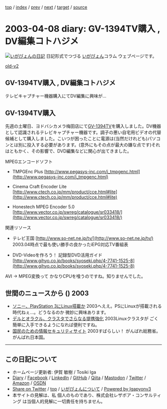 [top](../index.html) 
 / [index](index.html) 
 / [prev](ig030405.html) 
 / [next](ig030411.html) 
 / [target](https://www.igapyon.jp/igapyon/diary/2003/ig030408.html) 
 / [source](https://github.com/igapyon/diary/blob/master/2003/ig030408.src.md) 

2003-04-08 diary: GV-1394TV購入 , DV編集コトハジメ
=====================================================================================================
[![いがぴょんの日記](https://www.igapyon.jp/igapyon/diary/images/iga200306s.jpg "いがぴょん")](https://www.igapyon.jp/igapyon/diary/memo/memoigapyon.html) 日記形式でつづる [いがぴょん](https://www.igapyon.jp/igapyon/diary/memo/memoigapyon.html)コラム ウェブページです。

[old-v2](ig030408-orig.html)

## GV-1394TV購入 , DV編集コトハジメ

テレビキャプチャー機器購入にてDV編集に興味が…


## GV-1394TV購入

先週の土曜日、ヨドバシカメラ梅田店にて[GV-1394TV](http://www.iodata.co.jp/products/video/2003/gv-1394tv/)を購入しました。DV機器として認識されるテレビキャプチャー機器です。調子の悪い自宅用ビデオの代替候補として購入しました。こいつが困ったことに電源は(当然だけれども)パソコンとは別に投入する必要があります。(意外にもその点が最大の嫌な点です)それはともかく、その影響で、DVD編集などに関心が出てきました。

MPEGエンコードソフト

* TMPGEnc Plus
  [http://www.pegasys-inc.com/j_tmpgenc.html](http://www.pegasys-inc.com/j_tmpgenc.html)
  
* Cinema Craft Encoder Lite
  [http://www.ctech.co.jp/mm/product/cce.html#lite](http://www.ctech.co.jp/mm/product/cce.html#lite)
  
* Honestech MPEG Encoder 5.0
  [http://www.vector.co.jp/swreg/catalogue/sr033418/](http://www.vector.co.jp/swreg/catalogue/sr033418/)

関連リソース

* テレビ王国
  [http://www.so-net.ne.jp/tv/](http://www.so-net.ne.jp/tv/)
  2003.04時点で最も使い勝手の良かったiEPG対応TV番組表
  
* DVD-Videoを作ろう！ 記録型DVD活用ガイド
  [http://www.gihyo.co.jp/books/syoseki.php/4-7741-1525-8](http://www.gihyo.co.jp/books/syoseki.php/4-7741-1525-8)

AVI → MPEG変換って かなりCPUを喰うのですね。知りませんでした。

## 世間のニュースから () 2003

* [ソニー、PlayStation 3にLinux搭載か](http://japan.cnet.com/news/tech/story/0,2000047674,20053342,00.htm)  2003へええ。PSにLinuxが搭載される時代ねぇ…。どうなるのか 微妙に興味あります。
* [デルとオラクル、クラスタでさらなる提携強化](http://www.zdnet.co.jp/enterprise/0304/03/epn01.html)  2003Linuxクラスタが ごく簡単に入手できるようになれば便利ですね。
* [国民のための情報セキュリティサイト](http://www.soumu.go.jp/joho_tsusin/security/index.htm)  2003すばらしい！ がんばれ総務省。がんばれ日本国。


----------------------------------------------------------------------------------------------------

## この日記について

* ホームページ更新者: 伊賀 敏樹 / Tosiki Iga
* [Diary](https://www.igapyon.jp/igapyon/diary/) / [Facebook](https://www.facebook.com/igapyon) / [LinkedIn](https://www.linkedin.com/in/toshikiiga) / [GitHub](https://github.com/igapyon) / [Qiita](https://qiita.com/igapyon) / [Mastodon](https://social.vivaldi.net/@igapyon) / [Twitter](https://twitter.com/ToshikiIga) / [Amazon](https://www.amazon.co.jp/%E4%BC%8A%E8%B3%80-%E6%95%8F%E6%A8%B9/e/B004LTQWCQ) / [OSDN](https://ja.osdn.net/users/iga/)
* [Share on Twitter](https://twitter.com/intent/tweet?hashtags=igapyon%2Cdiary%2C%E3%81%84%E3%81%8C%E3%81%B4%E3%82%87%E3%82%93&text=GV-1394TV%E8%B3%BC%E5%85%A5+%2C+DV%E7%B7%A8%E9%9B%86%E3%82%B3%E3%83%88%E3%83%8F%E3%82%B8%E3%83%A1&url=https%3A%2F%2Fwww.igapyon.jp%2Figapyon%2Fdiary%2F2003%2Fig030408.html) / [top](../index.html) / [いがぴょんについて](https://www.igapyon.jp/igapyon/diary/memo/memoigapyon.html) / [Powered by Igapyonv3](https://github.com/igapyon/igapyonv3)
* 本サイトの見解は、私 個人のものであり、株式会社レザボア・コンサルティング は当個人的見解に一切責任を持ちません。 
